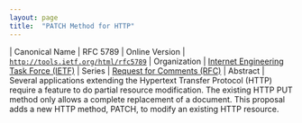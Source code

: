 ```yaml
---
layout: page
title:  "PATCH Method for HTTP"
---
```


| Canonical Name | RFC 5789
| Online Version | [`http://tools.ietf.org/html/rfc5789`](http://tools.ietf.org/html/rfc5789)
| Organization | [Internet Engineering Task Force (IETF)](..)
| Series | [Request for Comments (RFC)](..)
| Abstract | Several applications extending the Hypertext Transfer Protocol (HTTP) require a feature to do partial resource modification. The existing HTTP PUT method only allows a complete replacement of a document. This proposal adds a new HTTP method, PATCH, to modify an existing HTTP resource.